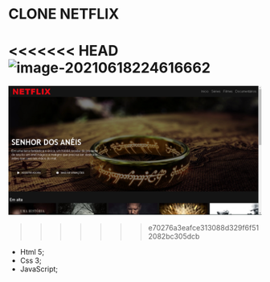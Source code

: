 # CLONE NETFLIX #

<<<<<<< HEAD
![image-20210618224616662](C:\workspace\Estudos\CloneNetFlix\clone.png)
=======
![clone](https://github.com/GabrielMachioni/CloneNetflix/blob/master/clone.png)
>>>>>>> e70276a3eafce313088d329f6f512082bc305dcb

* Html 5;
* Css 3;
* JavaScript;
